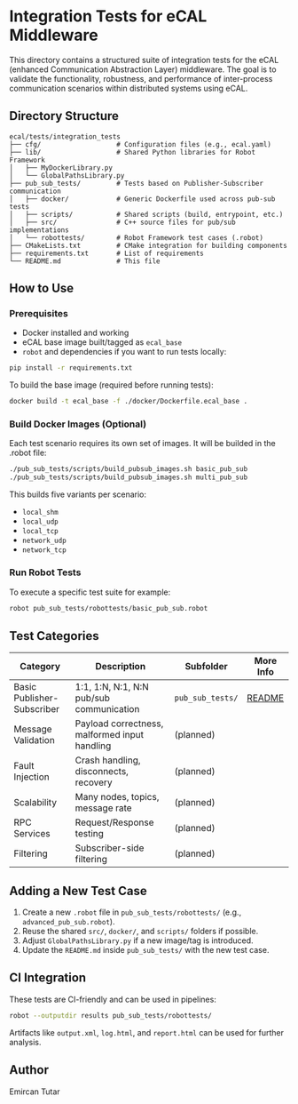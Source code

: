 # Integration Tests for eCAL Middleware

This directory contains a structured suite of integration tests for the eCAL (enhanced Communication Abstraction Layer) middleware. The goal is to validate the functionality, robustness, and performance of inter-process communication scenarios within distributed systems using eCAL.

## Directory Structure

```text
ecal/tests/integration_tests
├── cfg/                   # Configuration files (e.g., ecal.yaml)
├── lib/                   # Shared Python libraries for Robot Framework
│   ├── MyDockerLibrary.py
│   └── GlobalPathsLibrary.py
├── pub_sub_tests/         # Tests based on Publisher-Subscriber communication
│   ├── docker/            # Generic Dockerfile used across pub-sub tests
│   ├── scripts/           # Shared scripts (build, entrypoint, etc.)
│   ├── src/               # C++ source files for pub/sub implementations
│   └── robottests/        # Robot Framework test cases (.robot)
├── CMakeLists.txt         # CMake integration for building components
├── requirements.txt       # List of requirements
└── README.md              # This file
```

## How to Use

### Prerequisites

* Docker installed and working
* eCAL base image built/tagged as `ecal_base`
* `robot` and dependencies if you want to run tests locally:

```bash
pip install -r requirements.txt
```

To build the base image (required before running tests):

```bash
docker build -t ecal_base -f ./docker/Dockerfile.ecal_base .
```

### Build Docker Images (Optional)

Each test scenario requires its own set of images. It will be builded in the .robot file:

```bash
./pub_sub_tests/scripts/build_pubsub_images.sh basic_pub_sub
./pub_sub_tests/scripts/build_pubsub_images.sh multi_pub_sub
```

This builds five variants per scenario:

* `local_shm`
* `local_udp`
* `local_tcp`
* `network_udp`
* `network_tcp`

### Run Robot Tests

To execute a specific test suite for example:

```bash
robot pub_sub_tests/robottests/basic_pub_sub.robot
```

## Test Categories

| Category                   | Description                                   | Subfolder        | More Info                         |
| -------------------------- | --------------------------------------------- | ---------------- | --------------------------------- |
| Basic Publisher-Subscriber | 1:1, 1\:N, N:1, N\:N pub/sub communication    | `pub_sub_tests/` | [README](pub_sub_tests/README.md) |
| Message Validation         | Payload correctness, malformed input handling | (planned)        |                                   |
| Fault Injection            | Crash handling, disconnects, recovery         | (planned)        |                                   |
| Scalability                | Many nodes, topics, message rate              | (planned)        |                                   |
| RPC Services               | Request/Response testing                      | (planned)        |                                   |
| Filtering                  | Subscriber-side filtering                     | (planned)        |                                   |

## Adding a New Test Case

1. Create a new `.robot` file in `pub_sub_tests/robottests/` (e.g., `advanced_pub_sub.robot`).
2. Reuse the shared `src/`, `docker/`, and `scripts/` folders if possible.
3. Adjust `GlobalPathsLibrary.py` if a new image/tag is introduced.
4. Update the `README.md` inside `pub_sub_tests/` with the new test case.

## CI Integration

These tests are CI-friendly and can be used in pipelines:

```bash
robot --outputdir results pub_sub_tests/robottests/
```

Artifacts like `output.xml`, `log.html`, and `report.html` can be used for further analysis.

## Author

Emircan Tutar